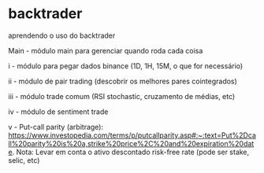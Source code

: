 # backtrader
aprendendo o uso do backtrader

Main - módulo main para gerenciar quando roda cada coisa

i - módulo para pegar dados binance (1D, 1H, 15M, o que for necessário)

ii - módulo de pair trading (descobrir os melhores pares cointegrados)

iii - módulo trade comum (RSI stochastic, cruzamento de médias, etc)

iv - módulo de sentiment trade

v - Put-call parity (arbitrage): https://www.investopedia.com/terms/p/putcallparity.asp#:~:text=Put%2Dcall%20parity%20is%20a,strike%20price%2C%20and%20expiration%20date.
Nota: Levar em conta o ativo descontado risk-free rate (pode ser stake, selic, etc)
